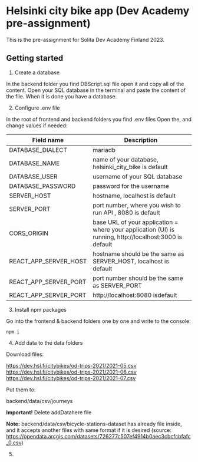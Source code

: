 # Helsinki city bike app (Dev Academy pre-assignment)

This is the pre-assignment for Solita Dev Academy Finland 2023.

## Getting started

1. Create a database

In the backend folder you find DBScript.sql file open it and copy all of the content.
Open your SQL database in the terminal and paste the content of the file.
When it is done you have a database.

2. Configure .env file

In the root of frontend and backend folders you find .env files
Open the, and change values if needed:

| Field name            | Description                                                                                                             |
|-----------------------|-------------------------------------------------------------------------------------------------------------------------|
| DATABASE_DIALECT      | mariadb                                                                                                                 |
| DATABASE_NAME         | name of your database, helsinki_city_bike is default                                                                    |
| DATABASE_USER         | username of your SQL database                                                                                           |
| DATABASE_PASSWORD     | password for the username                                                                                               |
| SERVER_HOST           | hostname, localhost is default                                                                                          |
| SERVER_PORT           | port number, where you wish to run API , 8080 is default                                                                |
| CORS_ORIGIN           | base URL of your application = where your application (UI) is running, http://localhost:3000 is default                 |
| REACT_APP_SERVER_HOST | hostname should be the same as SERVER_HOST, localhost is default                                                        |
| REACT_APP_SERVER_PORT | port number should be the same as SERVER_PORT                                                                           |
| REACT_APP_SERVER_PORT | http://localhost:8080   isdefault                                                                                       |

3. Install npm packages

Go into the frontend & backend folders one by one and write to the console:

<code>npm i</code>

4. Add data to the data folders

  Download files:
  
  https://dev.hsl.fi/citybikes/od-trips-2021/2021-05.csv <br/>
  https://dev.hsl.fi/citybikes/od-trips-2021/2021-06.csv <br/>
  https://dev.hsl.fi/citybikes/od-trips-2021/2021-07.csv <br/>
  
  Put them to: 
  
  backend/data/csv/journeys
  
  **Important!** Delete addDatahere file
  
  **Note:** backend/data/csv/bicycle-stations-dataset has already file inside, and it accepts another files with same format if it is desired 
  (source: https://opendata.arcgis.com/datasets/726277c507ef4914b0aec3cbcfcbfafc_0.csv)
  
  5. 
  

  
